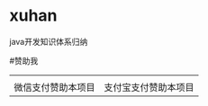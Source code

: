 # xuhan
java开发知识体系归纳

#赞助我
<table>
  <tr>
    <td>
    <img src="https://images-lz.oss-cn-hangzhou.aliyuncs.com/github-xuhan/xuhanwx.jpg"  alt=""/>
    </td>
    <td><img src="https://images-lz.oss-cn-hangzhou.aliyuncs.com/github-xuhan/xuhanwx.jpg"  alt=""/>
    </td>
  </tr>
  <tr >
    <td color="red"><text font-color="red">微信支付赞助本项目</text></td>
    <td style="align-text:center">支付宝支付赞助本项目</td>
  </tr>
</table>
